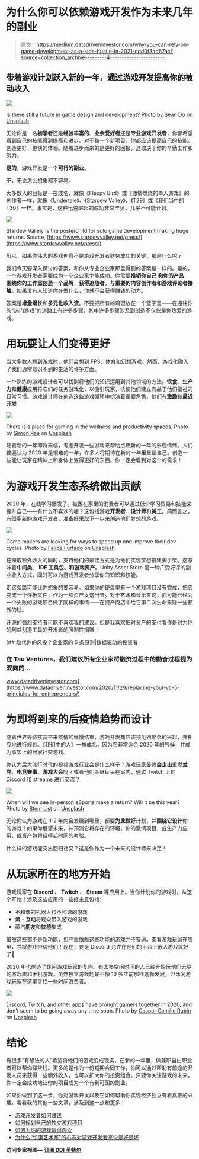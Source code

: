 # 为什么你可以依赖游戏开发作为未来几年的副业

> 原文：<https://medium.datadriveninvestor.com/why-you-can-rely-on-game-development-as-a-side-hustle-in-2021-cdd0f3ad67ac?source=collection_archive---------4----------------------->

## 带着游戏计划跃入新的一年，通过游戏开发提高你的被动收入

![](img/410972b9db700dc229e3d33e028adee6.png)

Is there still a future in game design and development? Photo by [Sean Do](https://unsplash.com/@everywheresean?utm_source=medium&utm_medium=referral) on [Unsplash](https://unsplash.com?utm_source=medium&utm_medium=referral)

无论你是一名**初学者**还是**经验丰富的**、**业余爱好者**还是**专业游戏开发者**，你都希望看到自己的技能得到提高和进步。对于每一个新项目，你都应该提高自己的技能，创造更好、更快的体验。随着进步而来的是更好的回报，这取决于你的辛勤工作和努力。

**是的**，游戏开发是一个**可行的副业**。

**不**，无论怎么想象都不容易。

大多数人的目标是一夜成名，就像《Flappy Bird》或《激情燃烧的单人游戏》的创作者一样，就像《Undertale》、《Stardew Valley》、《T29》或《我们当中的 T30》一样。事实是，这种迅速崛起的成功非常罕见，几乎不可能计划。

![](img/175661faed2440016401800a460232de.png)

Stardew Vallely is the posterchild for solo game development making huge returns. Source, [https://www.stardewvalley.net/press/](https://www.stardewvalley.net/press/)

所以，如果你伟大的游戏创意不是游戏开发者财务成功的关键，那是什么呢？

我们今天要深入探讨的答案，和你从专业企业家那里得到的答案是一样的。是的，一个游戏开发者需要成为一个企业家才能成功。你需要**推销你自己** **和你的产品**，**围绕你的工作室创造一个品牌**，**获得追随者**，**与重要的内容创作者和游戏评论者接触**。如果没有人知道你在做什么，你就不会获得赚钱的动力。

答案是**增量增长**和**多元化收入流**。不要把所有的鸡蛋放在一个篮子里——在通往你的“热门游戏”的道路上有许多步骤，其中许多步骤涉及到创造不仅仅是你热爱的游戏。

# 用玩耍让人们变得更好

当大多数人想到游戏时，他们会想到 FPS、体育和幻想游戏。然而，游戏化融入了我们通常意识不到的生活的许多方面。

一个熟练的游戏设计者可以找到将他们的知识运用到其他领域的方法。**饮食**、**生产力**和**健康**应用将它们的任务游戏化，以吸引玩家，诱使他们建立有益于他们福祉的日常习惯。游戏设计师在创造这些游戏循环中扮演着重要角色，他们有**激励**和**最近开发**。

![](img/646d5b865613596dcab9b3847dd1c98a.png)

There is a place for gaming in the wellness and productivity spaces. Photo by [Simon Rae](https://unsplash.com/@simonrae?utm_source=medium&utm_medium=referral) on [Unsplash](https://unsplash.com?utm_source=medium&utm_medium=referral)

随着新的一年即将来临，考虑开发一些游戏来帮助点燃新的一年的乐观情绪。人们普遍认为 2020 年是艰难的一年，许多人将期待在新的一年里重塑自己。创造一些能让玩家在精神上和身体上变得更好的东西。你一定会看到对这个的需求！

# 为游戏开发生态系统做出贡献

2020 年，在线学习爆发了。被困在家里的消费者可以通过低价学习贸易和技能来提升自己——有什么不喜欢的呢？这包括游戏**开发者**、**设计师**和**美工**。简而言之，有很多新的游戏开发者，准备好采取下一步来创造他们梦想的游戏。

![](img/889e80face8574ae2f87a0f197736718.png)

Game makers are looking for ways to speed up and improve their dev cycles. Photo by [Felipe Furtado](https://unsplash.com/@furtado?utm_source=medium&utm_medium=referral) on [Unsplash](https://unsplash.com?utm_source=medium&utm_medium=referral)

在赚取额外收入的同时，支持他们的最佳方式是为他们实现梦想搭建脚手架。这意味着**中间类**、 **IDE 工具包、**和**游戏资产**。Unity Asset Store 是一种广受好评的副业收入方式，同时可以为游戏开发者分享你的知识和技能。

走这条路可能比你想象的要容易。如果你的硬盘里有一个游戏项目没有完成，把它变成一个样板文件，作为一项资产发送出去。对于艺术和音乐来说，你可能已经为一个失败的游戏项目做了同样的事情——在资产商店中给它第二次生命来赚一些额外的钱。

开源的强烈支持者可能不喜欢我的建议。但是我喜欢把对资产的支付看作是对为你的利益创造工具的开发者的强制性捐赠！

[](https://www.datadriveninvestor.com/2020/11/29/replacing-your-vc-5-principles-for-entrepreneurs/) [## 取代你的风投？企业家的 5 条原则|数据驱动的投资者

### 在 Tau Ventures，我们建议所有企业家将融资过程中的勤奋过程视为双向的…

www.datadriveninvestor.com](https://www.datadriveninvestor.com/2020/11/29/replacing-your-vc-5-principles-for-entrepreneurs/) 

# 为即将到来的后疫情趋势而设计

随着世界等待疫苗带来疫情的缓慢结束，游戏开发商应该预见到聚会的兴起，并相应地进行规划。《我们中的人》一举成名，因为它非常适合 2020 年的气候，并成为事实上的居家社交游戏。

你认为后大流行时代的视频游戏行业会是什么样子？游戏玩家最终**会走出**重燃**兰党**、**电竞赛事**、**游戏大会**吗？或者他们会继续呆在室内，通过 Twitch 上的 Discord 和 streams 进行交流？

![](img/d4da7c603297ebd7e5339a1c80743bb3.png)

When will we see in-person eSports make a return? Will it be this year? Photo by [Stem List](https://unsplash.com/@stemlist?utm_source=medium&utm_medium=referral) on [Unsplash](https://unsplash.com?utm_source=medium&utm_medium=referral)

无论你认为游戏在 1-2 年内会发展到哪里，都要**为此做好**计划，并**围绕它设计**你的游戏！如果你展望未来，并预测它将存在的环境，你的激情项目，或生产力应用，或资产包将经得起时间的考验。

什么样的游戏能突出回归社交？这是你作为一个未来的设计师来决定！

# 从玩家所在的地方开始

游戏玩家在 **Discord** 、 **Twitch** 、 **Steam** 等应用上。当你计划你的游戏时，从这个开始！涉及这些应用的一些好主意包括:

*   不和谐的机器人和不和谐的游戏
*   **流** - **互动**将观众带入游戏的游戏
*   蒸汽**朋友**和**快接**集成

虽然这些都不是新功能，但严重依赖这些功能的游戏并不普遍。查看游戏玩家在哪里，并将游戏带给他们！现在，要是 Discord 允许在他们的平台上嵌入游戏就好了🤔

2020 年也创造了休闲游戏玩家的复兴。有太多空闲时间的人已经开始玩他们无尽的游戏库和手机游戏。虽然独立游戏场景不像 10 多年前那样蓬勃发展，但休闲游戏玩家在这里寻找一些时间浪费者。

![](img/85afd0917ed03c264f6795c0bfef8106.png)

Discord, Twitch, and other apps have brought gamers together in 2020, and don’t seem to be going away any time soon. Photo by [Caspar Camille Rubin](https://unsplash.com/@casparrubin?utm_source=medium&utm_medium=referral) on [Unsplash](https://unsplash.com?utm_source=medium&utm_medium=referral)

# 结论

有很多“有想法的人”希望将他们的游戏变成现实。在新的一年里，做兼职自由职业者可以帮你赚些钱。更多的是作为一份短期合同工作，你可以通过帮助有前途的开发人员来获得一些额外收入，也可以扩大你的投资组合。只要你关注游戏的未来，你一定会成功地让你的项目成为一个有利可图的副业。

如果你做到了这一步，你对游戏开发以及它如何帮助你实现经济独立有着真正的兴趣。看看我的其他一些文章，涉及到这一点和更多！

*   [游戏开发者如何赚钱](https://cjames1.medium.com/how-to-make-money-as-an-indie-game-developer-1f30dd25240a)
*   [如何规划自己的独立游戏项目](https://medium.com/swlh/how-to-effectively-plan-your-indie-game-project-870203a7b670)
*   [如何为你的游戏赢得观众](https://cjames1.medium.com/how-to-build-an-audience-for-your-indie-game-80611db33871)
*   [为什么“饥饿艺术家”的心态对游戏开发者来说是好是坏](https://cjames1.medium.com/why-starving-artist-syndrome-as-a-indie-game-developer-is-bad-but-sometimes-good-d123c22a6e18)

**访问专家视图—** [**订阅 DDI 英特尔**](https://datadriveninvestor.com/ddi-intel)